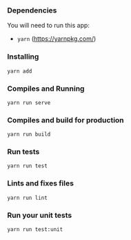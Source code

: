 ### Dependencies

You will need to run this app:
- `yarn` (https://yarnpkg.com/)

### Installing

```
yarn add
```

### Compiles and Running

```
yarn run serve
```

### Compiles and build for production

```
yarn run build
```

### Run tests
```
yarn run test
```

### Lints and fixes files

```
yarn run lint
```

### Run your unit tests

```
yarn run test:unit
```
